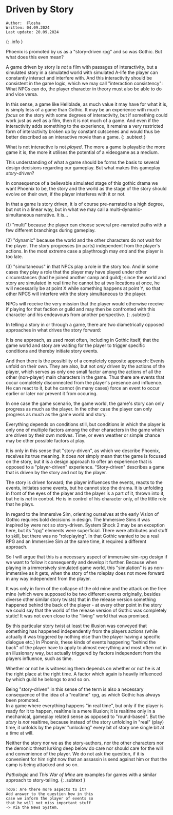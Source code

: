 # Driven by Story

```
Author:  Flosha
Written: 04.09.2024
Last update: 20.09.2024
```
{: .info }

Phoenix is promoted by us as a "story-driven rpg" and so was Gothic. But what does this even mean? 

A game driven by story is *not* a film with passages of interactivity, but a simulated story in a simulated world with simulated A-life the player can constantly interact and interfere with. And this interactivity should be consistent in the game logic, which we may call "interaction consistency": What NPCs can do, the player character in theory must also be able to do and vice versa.

In this sense, a game like Hellblade, as much value it may have for what it is, is simply less of a game than Gothic. It may be an experience with much *focus* on the story with some degrees of interactivity, but if something could work just as well as a film, then it is not much of a game. And even if the interactivity adds something to the experience, it remains a very restricted form of interactivity broken up by constant cutscenes and would thus be better described as an interactive movie than a game.
{: .subtext }

What is not interactive is not *played*. The more a game is playable the more game it is, the more it utilises the potential of a videogame as a medium. 

This understanding of what a game should be forms the basis to several design decisions regarding our gameplay. But what makes this gameplay *story-driven*?

In consequence of a believable simulated stage of this gothic drama we want Phoenix to be, the story and the world as the stage of the story should evolve on their own, if the player interferes with it or not.

In that a game is story driven, it is of course pre-narrated to a high degree, but not in a linear way, but in what we may call a multi-dynamic-simultaneous narrative. It is...

(1) "multi" because the player can choose several pre-narrated paths with a few different branchings during gameplay.

(2) "dynamic" because the world and the other characters do not wait for the player. The story progresses (in parts) independent from the player's actions. In the most extreme case a playthrough may *end* and the player is too late. 

(3) "simultaneous" in that NPCs play a role in the story too. And in some cases they play a role that the player may have played under other circumstances (had he joined another camp and guild); since the world and story are simulated in real time he cannot be at two locations at once, he will necessarily be at point X while something happens at point Y, so that other NPCS will interfere with the story simultaneous to the player.

NPCs will receive the very mission that the player would otherwise receive if playing for that faction or guild and may then be confronted with this character and his endeavours from another perspective.
{: .subtext}

In telling a story in or through a game, there are two diametrically opposed approaches in what drives the story forward: 

It is one approach, as used most often, including in Gothic itself, that the game world and story are waiting for the player to trigger specific conditions and thereby initiate story events. 

And then there is the possibility of a completely opposite approach: Events unfold on their own. They are also, but not *only* driven by the actions of the player, which serves as only one small factor among the actions of all the other (non-player) main characters in the game. Thus there are events that occur completely disconnected from the player's presence and influence. He can react to it, but he cannot (in many cases) force an event to occur earlier or later nor prevent it from occuring.

In one case the game scenario, the game world, the game's story can only progress as much as the player. In the other case the player can only progress as much as the game world and story.

Everything depends on conditions still, but conditions in which the player is only one of multiple factors among the other characters in the game which are driven by their own motives. Time, or even weather or simple chance may be other possible factors at play.  

It is only in this sense that "story-driven", as which we describe Phoenix, receives its true meaning. It does *not* simply mean that the game is focused on the story, but it is a design approach to offer an experience that is opposed to a "player-driven" experience. "Story-driven" describes a game that is driven by the story and not by the player. 

The story is driven forward; the player influences the events, reacts to the events, initiates some events, but he cannot stop the drama. It is unfolding in front of the eyes of the player and the player is a part of it, thrown into it, but he is *not* in control. He is in control of his character only, of the little role that he plays. 

In regard to the Immersive Sim, orienting ourselves at the early Vision of Gothic requires bold decisions in design. The Immersive Sims it was inspired by were not so story-driven. System Shock 2 may be an exception here, but its "rpg" elements were superficial. There were attributes and stuff to skill, but there was no "roleplaying". In that Gothic wanted to be a real RPG and an Immersive Sim at the same time, it required a different approach.

So I will argue that this is a necessary aspect of immersive sim-rpg design if we want to follow it consequently and develop it further. Because when playing in a immersively simulated game world, this "simulation" is as non-immersive as it gets, when the story of the roleplay does not move forward in any way independent from the player. 

It was only in form of the collapse of the old mine and the attack on the free mine (which were supposed to be two different events originally, besides diverse other similar story twists) that in the release version something happened behind the back of the player - at every other point in the story we could say that the world of the release version of Gothic was completely static! It was not even close to the "living" world that was promised.

By this particular story twist at least the illusion was conveyed that something has happened independently from the players actions (while actually it was triggered by nothing else than the player having a specific dialogue etc.) In Phoenix, these kinds of events happening "behind the back" of the player have to apply to almost everything and most often not in an illusionary way, but actually triggered by factors independent from the players influence, such as time. 

Whether or not he is witnessing them depends on whether or not he is at the right place at the right time. A factor which again is heavily influenced by which guild he belongs to and so on.

Being "story-driven" in this sense of the term is also a necessary consequence of the idea of a "realtime" rpg, as which Gothic has always been promoted.  
In a game where everything happens "in real time", but only if the player is ready for it to happen, realtime is a mere illusion; it is realtime only in a mechanical, gameplay related sense as opposed to "round-based". But the *story* is *not* realtime, because instead of the story unfolding in "real" (play) time, it unfolds by the player "unlocking" every bit of story one single bit at a time at will. 

Neither the story nor we as the story-authors, nor the other characters nor the demonic threat lurking deep below do care nor should care for the will and convenience of the player. We do not ask the question, if it is convenient for him right now that an assassin is send against him or that the camp is being attacked and so on.  

*Pathologic* and *This War of Mine* are examples for games with a similar approach to story-telling. 
{: .subtext }

```
ToDo: Are there more aspects to it?
Add answer to the question how in this
case we inform the player of events so
that he will not miss important stuff
-> Via the News System.
```
